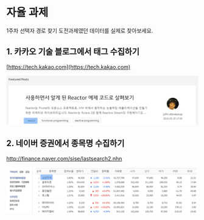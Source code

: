 # 자율 과제

1주차 선택자 경로 찾기 도전과제였던 데이터를 실제로 찾아보세요.

## 1. 카카오 기술 블로그에서 태그 수집하기

[https://tech.kakao.com​](https://tech.kakao.com​)

![](../../.gitbook/assets/image%20%28173%29.png)

## 2. 네이버 증권에서 종목명 수집하기

[http://finance.naver.com/sise/lastsearch2.nhn ](http://finance.naver.com/sise/lastsearch2.nhn%20)

![](../../.gitbook/assets/image%20%28382%29.png)

